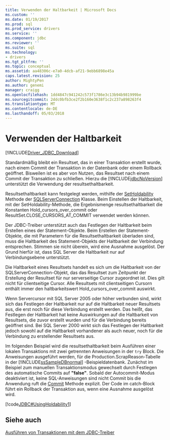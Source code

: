 ```yaml
---
title: Verwenden der Haltbarkeit | Microsoft Docs
ms.custom: ''
ms.date: 01/19/2017
ms.prod: sql
ms.prod_service: drivers
ms.service: ''
ms.component: jdbc
ms.reviewer: ''
ms.suite: sql
ms.technology:
- drivers
ms.tgt_pltfrm: ''
ms.topic: conceptual
ms.assetid: aa48306c-e7a0-4dcb-af21-9ebb6898e45a
caps.latest.revision: 25
author: MightyPen
ms.author: genemi
manager: craigg
ms.openlocfilehash: 1dd4847c941242c573f1786e3c13b94b981999be
ms.sourcegitcommit: 2ddc0bfb3ce2f2b160e3638f1c2c237a898263f4
ms.translationtype: MT
ms.contentlocale: de-DE
ms.lasthandoff: 05/03/2018
---
```

# <a name="using-holdability"></a>Verwenden der Haltbarkeit
[!INCLUDE[Driver_JDBC_Download](../../includes/driver_jdbc_download.md)]

  Standardmäßig bleibt ein Resultset, das in einer Transaktion erstellt wurde, nach einem Commit der Transaktion in der Datenbank oder einem Rollback geöffnet. Bisweilen ist es aber von Nutzen, das Resultset nach einem Commit der Transaktion zu schließen. Hierzu die [!INCLUDE[jdbcNoVersion](../../includes/jdbcnoversion_md.md)] unterstützt die Verwendung der resultsethaltbarkeit.  
  
 Resultsethaltbarkeit kann festgelegt werden, mithilfe der [SetHoldability](../../connect/jdbc/reference/setholdability-method-sqlserverconnection.md) Methode der [SQLServerConnection](../../connect/jdbc/reference/sqlserverconnection-class.md) Klasse. Beim Einstellen der Haltbarkeit, mit der SetHoldability-Methode, die Ergebnismenge resultsethaltbarkeit die Konstanten Hold_cursors_over_commit oder ResultSet.CLOSE_CURSORS_AT_COMMIT verwendet werden können.  
  
 Der JDBC-Treiber unterstützt auch das Festlegen der Haltbarkeit beim Erstellen eines der Statement-Objekte. Beim Erstellen der Statement-Objekte, die mit Parametern für die Resultsethaltbarkeit überladen sind, muss die Haltbarkeit des Statement-Objekts der Haltbarkeit der Verbindung entsprechen. Stimmen sie nicht überein, wird eine Ausnahme ausgelöst. Der Grund hierfür ist, dass SQL Server die Haltbarkeit nur auf Verbindungsebene unterstützt.  
  
 Die Haltbarkeit eines Resultsets handelt es sich um die Haltbarkeit von der SQLServerConnection-Objekt, das das Resultset zum Zeitpunkt der Erstellung der Resultset für nur serverseitige Cursor zugeordnet ist. Dies gilt nicht für clientseitige Cursor. Alle Resultsets mit clientseitigen Cursorn enthält immer den haltbarkeitswert Hold_cursors_over_commit auswirkt.  
  
 Wenn Servercursor mit SQL Server 2005 oder höher verbunden sind, wirkt sich das Festlegen der Haltbarkeit nur auf die Haltbarkeit neuer Resultsets aus, die erst noch für diese Verbindung erstellt werden. Das heißt, das Festlegen der Haltbarkeit hat keine Auswirkungen auf die Haltbarkeit von Resultsets, die zuvor erstellt wurden und für die Verbindung bereits geöffnet sind. Bei SQL Server 2000 wirkt sich das Festlegen der Haltbarkeit jedoch sowohl auf die Haltbarkeit vorhandener als auch neuer, noch für die Verbindung zu erstellender Resultsets aus.  
  
 Im folgenden Beispiel wird die resultsethaltbarkeit beim Ausführen einer lokalen Transaktions mit zwei getrennten Anweisungen in der `try` Block. Die Anweisungen ausgeführt werden, für die Production.ScrapReason-Tabelle in der [!INCLUDE[ssSampleDBnormal](../../includes/sssampledbnormal_md.md)] -Beispieldatenbank. Zunächst im Beispiel zum manuellen Transaktionsmodus gewechselt durch Festlegen des automatische Commits auf **"false"**. Sobald der Autocommit-Modus deaktiviert ist, keine SQL-Anweisungen sind nicht Commit bis die Anwendung ruft die [Commit](../../connect/jdbc/reference/commit-method-sqlserverconnection.md) Methode explizit. Der Code im catch-Block führt ein Rollback der Transaktion aus, wenn eine Ausnahme ausgelöst wird.  
  
 [!code[JDBC#UsingHoldability1](../../connect/jdbc/codesnippet/Java/using-holdability_1.java)]  
  
## <a name="see-also"></a>Siehe auch  
 [Ausführen von Transaktionen mit dem JDBC-Treiber](../../connect/jdbc/performing-transactions-with-the-jdbc-driver.md)  
  
  
